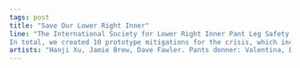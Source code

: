 ```yaml
---
tags: post
title: "Save Our Lower Right Inner"
line: "The International Society for Lower Right Inner Pant Leg Safety (ISLRIPLS) is an organization devoted to increasing the safety and wellbeing of lower right inner pant legs the world over. For the Summer 2025 issue of the Journal of the ISLRIPLS, we held an interdisciplinary symposium of experts in the field of stopping bike gears from eating pant legs, seeking to address a problem commonly known as the Gear Attack Crisis.
In total, we created 10 prototype mitigations for the crisis, which include design-based, materials-based, fashion-based and religious-based solutions. Each entry includes a title, technical description and marketing tagline designed to encourage mass adoption. We encourage you to explore the prototypes and preview the bright future of lower right inner pant leg safety!"
artists: "Hanji Xu, Jamie Brew, Dave Fawler. Pants donner: Valentina, Dave, Taylor"
---
```


